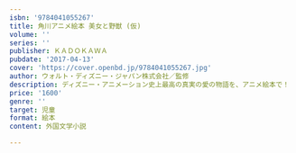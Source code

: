 ```yaml
---
isbn: '9784041055267'
title: 角川アニメ絵本 美女と野獣 (仮)
volume: ''
series: ''
publisher: ＫＡＤＯＫＡＷＡ
pubdate: '2017-04-13'
cover: 'https://cover.openbd.jp/9784041055267.jpg'
author: ウォルト・ディズニー・ジャパン株式会社／監修
description: ディズニー・アニメーション史上最高の真実の愛の物語を、アニメ絵本で！
price: '1600'
genre: ''
target: 児童
format: 絵本
content: 外国文学小説

---
```

